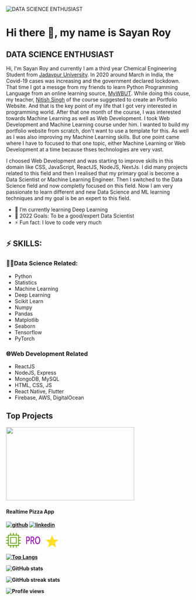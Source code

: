 ![**DATA SCIENCE ENTHUSIAST**](https://d6vdma9166ldh.cloudfront.net/media/images/4594dcf8-a8c5-4fa7-a6d4-bab2c9081041.jpg)
# Hi there 👋, my name is **Sayan Roy**
## **DATA SCIENCE ENTHUSIAST**

Hi, I'm Sayan Roy and currently I am a third year Chemical Engineering Student from [Jadavpur University](http://www.jaduniv.edu.in). In 2020 around March in India, the Covid-19 cases was increasing and the government declared lockdown. That time I got a messge from my friends to learn Python Programming Language from an online learning source, [MyWBUT](https://www.mywbut.com). While doing this couse, my teacher, [Nitish Singh](https://www.linkedin.com/in/nitish-singh-03412789) of the course suggested to create an Portfolio Website. And that is the key point of my life that I got very interested in programming world. After that one month of the  course, I was interested towards Machine Learning as well as Web Development. I took Web Development and Machine Learning course under him. I wanted to build my portfolio website from scratch, don't want to use a template for this. As well as I was also improving my Machine Learning skills. But one point came where I have to focused to that one topic, either Machine Learning or Web Development at a time because thses technologies are very vast.   

I choosed Web Development and was starting to improve skills in this domain like CSS, JavaScript, ReactJS, NodeJS, NextJs. I did many projects related to this field and then I realised that my primary goal is become a Data Scientist or Machine Learning Engineer. Then I switched to the Data Science field and now completly focused on this field. Now I am very passionate to learn different and new Data Science and ML learning techniques and my goal is be an expert to this field.


- 🌱 I’m currently learning Deep Learning
- 🥅 2022 Goals: To be a good/expert Data Scientist
- ⚡ Fun fact: I love to code very much

## ⚡ SKILLS:
### 👨‍🔬Data Science Related:
* Python
* Statistics
* Machine Learning
* Deep Learning
* Scikit Learn
* Numpy
* Pandas
* Matplotlib
* Seaborn
* Tensorflow
* PyTorch

### 🌐Web Development Related
* ReactJS
* NodeJS, Express
* MongoDB, MySQL
* HTML, CSS, JS
* React Native, Flutter
* Firebase, AWS, DigitalOcean

## Top Projects
<p align = "left">
  <p align = "left">
    <img src = "https://github.com/Sayan-Roy-729/Realtime-Pizza-App/blob/main/Realtime%20Pizza%20App.gif" height = "200" width="350"/>
    <h4><strong>Realtime Pizza App<strong></h4>
   </p>
 </p>


[<img src='https://cdn.jsdelivr.net/npm/simple-icons@3.0.1/icons/github.svg' alt='github' height='40'>](https://github.com/Sayan-Roy-729)  [<img src='https://cdn.jsdelivr.net/npm/simple-icons@3.0.1/icons/linkedin.svg' alt='linkedin' height='40'>](https://www.linkedin.com/in/https://www.linkedin.com/in/sayanroy729//)  

<a href='https://docs.github.com/en/developers'><img src='https://raw.githubusercontent.com/acervenky/animated-github-badges/master/assets/devbadge.gif' width='40' height='40'></a> <a href='https://github.com/pricing'><img src='https://raw.githubusercontent.com/acervenky/animated-github-badges/master/assets/pro.gif' width='40' height='40'></a> <a href='https://stars.github.com/'><img src='https://raw.githubusercontent.com/acervenky/animated-github-badges/master/assets/starbadge.gif' width='35' height='35'></a> 

[![Top Langs](https://github-readme-stats.vercel.app/api/top-langs/?username=Sayan-Roy-729)](https://github.com/anuraghazra/github-readme-stats)

![GitHub stats](https://github-readme-stats.vercel.app/api?username=Sayan-Roy-729&show_icons=true&count_private=true)  

![GitHub streak stats](https://github-readme-streak-stats.herokuapp.com/?user=Sayan-Roy-729)  

![Profile views](https://gpvc.arturio.dev/Sayan-Roy-729)  

